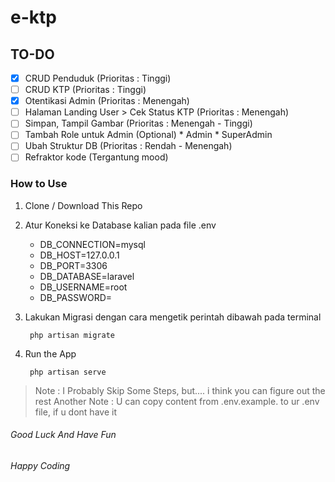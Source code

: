 # e-ktp


## TO-DO
* [x] CRUD Penduduk (Prioritas : Tinggi)
* [ ] CRUD KTP (Prioritas : Tinggi)
* [x] Otentikasi Admin (Prioritas : Menengah)
* [ ] Halaman Landing User > Cek Status KTP (Prioritas : Menengah)
* [ ] Simpan, Tampil Gambar  (Prioritas : Menengah - Tinggi)
* [ ] Tambah Role untuk Admin  (Optional)
        * Admin
        * SuperAdmin
* [ ] Ubah Struktur DB  (Prioritas : Rendah - Menengah)
* [ ] Refraktor kode  (Tergantung mood)

### How to Use
1. Clone / Download This Repo
2. Atur Koneksi ke Database kalian pada file .env
   * DB_CONNECTION=mysql
   * DB_HOST=127.0.0.1
   * DB_PORT=3306
   * DB_DATABASE=laravel
   * DB_USERNAME=root
   * DB_PASSWORD=
   
3. Lakukan Migrasi dengan cara mengetik perintah dibawah pada terminal
    ```
     php artisan migrate
    ```
   
4. Run the App
    ```
     php artisan serve
    ```
   
> Note : I Probably Skip Some Steps, but.... i think you can figure out the rest
> Another Note : U can copy content from .env.example. to ur .env file, if u dont have it

###### Good Luck And Have Fun
###### Happy Coding
